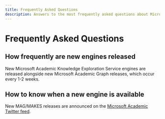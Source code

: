```yaml
---
title: Frequently Asked Questions
description: Answers to the most frequently asked questions about Microsoft Academic Knowledge Exploration Service
---
```

# Frequently Asked Questions

## How frequently are new engines released

New Microsoft Academic Knowledge Exploration Service engines are released alongside new Microsoft Academic Graph releases, which occur every 1-2 weeks.

## How to know when a new engine is available

New MAG/MAKES releases are announced on the [Microsoft Academic Twitter feed](https://twitter.com/MSFTAcademic).